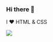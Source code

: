 ### Hi there 👋

I ❤ HTML & CSS

<!--
<a href="https://github.com/kento-yoshidu/github-readme-stats">
  <img align="left" src="https://github-readme-stats.vercel.app/api?username=kento-yoshidu&hide=contribs&count_private=true&show_icons=true&theme=tokyonight" />
</a>
-->

<a href="https://github.com/kento-yoshidu/github-readme-stats">
  <img align="left" src="https://github-readme-stats.vercel.app/api/top-langs/?username=kento-yoshidu&layout=compact&theme=tokyonight" />
</a>

<!--
[![trophy](https://github-profile-trophy.vercel.app/?username=kento-yoshidu)](https://github.com/kento-yoshidu/github-profile-trophy)
-->

